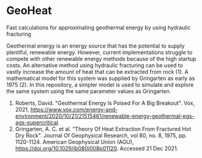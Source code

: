 # GeoHeat
Fast calculations for approximating geothermal energy by using hydraulic fracturing

Geothermal energy is an energy source that has the potential to supply plentiful, renewable energy. However, current implementations struggle to compete with other renewable energy methods because of the high startup costs. An alternative method using hydraulic fracturing can be used to vastly increase the amount of heat that can be extracted from rock (1). A mathematical model for this system was supplied by Gringarten as early as 1975 (2). In this repository, a simpler model is used to simulate and explore the same system using the same parameter values as Gringarten.

1. Roberts, David. "Geothermal Energy Is Poised For A Big Breakout". Vox, 2021, https://www.vox.com/energy-and-environment/2020/10/21/21515461/renewable-energy-geothermal-egs-ags-supercritical.
2. Gringarten, A. C. et al. "Theory Of Heat Extraction From Fractured Hot Dry Rock". Journal Of Geophysical Research, vol 80, no. 8, 1975, pp. 1120-1124. American Geophysical Union (AGU), https://doi.org/10.1029/jb080i008p01120. Accessed 21 Dec 2021.
